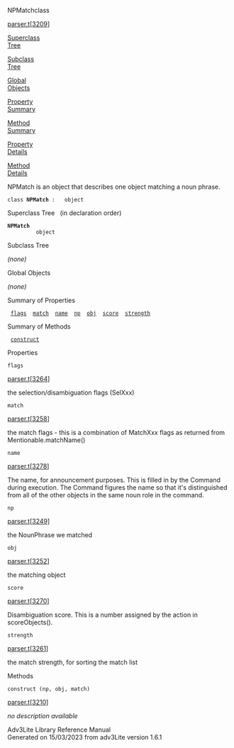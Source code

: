 <span class="title">NPMatch</span><span class="type">class</span>

[parser.t](../file/parser.t.html)\[[3209](../source/parser.t.html#3209)\]

[Superclass  
Tree](#_SuperClassTree_)

[Subclass  
Tree](#_SubClassTree_)

[Global  
Objects](#_ObjectSummary_)

[Property  
Summary](#_PropSummary_)

[Method  
Summary](#_MethodSummary_)

[Property  
Details](#_Properties_)

[Method  
Details](#_Methods_)

<div class="fdesc">

NPMatch is an object that describes one object matching a noun phrase.

`class `**`NPMatch`**` :   object`

</div>

<span id="_SuperClassTree_"></span>

<div class="mjhd">

<span class="hdln">Superclass Tree</span>   (in declaration order)

</div>

**`NPMatch`**  
`         object`  
<span id="_SubClassTree_"></span>

<div class="mjhd">

<span class="hdln">Subclass Tree</span>  

</div>

*(none)* <span id="_ObjectSummary_"></span>

<div class="mjhd">

<span class="hdln">Global Objects</span>  

</div>

*(none)* <span id="_PropSummary_"></span>

<div class="mjhd">

<span class="hdln">Summary of Properties</span>  

</div>

` `[`flags`](#flags)`  `[`match`](#match)`  `[`name`](#name)`  `[`np`](#np)`  `[`obj`](#obj)`  `[`score`](#score)`  `[`strength`](#strength)`  `

<span id="_MethodSummary_"></span>

<div class="mjhd">

<span class="hdln">Summary of Methods</span>  

</div>

` `[`construct`](#construct)`  `

<span id="_Properties_"></span>

<div class="mjhd">

<span class="hdln">Properties</span>  

</div>

<span id="flags"></span>

`flags`

[parser.t](../file/parser.t.html)\[[3264](../source/parser.t.html#3264)\]

<div class="desc">

the selection/disambiguation flags (SelXxx)

</div>

<span id="match"></span>

`match`

[parser.t](../file/parser.t.html)\[[3258](../source/parser.t.html#3258)\]

<div class="desc">

the match flags - this is a combination of MatchXxx flags as returned
from Mentionable.matchName()

</div>

<span id="name"></span>

`name`

[parser.t](../file/parser.t.html)\[[3278](../source/parser.t.html#3278)\]

<div class="desc">

The name, for announcement purposes. This is filled in by the Command
during execution. The Command figures the name so that it's
distinguished from all of the other objects in the same noun role in the
command.

</div>

<span id="np"></span>

`np`

[parser.t](../file/parser.t.html)\[[3249](../source/parser.t.html#3249)\]

<div class="desc">

the NounPhrase we matched

</div>

<span id="obj"></span>

`obj`

[parser.t](../file/parser.t.html)\[[3252](../source/parser.t.html#3252)\]

<div class="desc">

the matching object

</div>

<span id="score"></span>

`score`

[parser.t](../file/parser.t.html)\[[3270](../source/parser.t.html#3270)\]

<div class="desc">

Disambiguation score. This is a number assigned by the action in
scoreObjects().

</div>

<span id="strength"></span>

`strength`

[parser.t](../file/parser.t.html)\[[3261](../source/parser.t.html#3261)\]

<div class="desc">

the match strength, for sorting the match list

</div>

<span id="_Methods_"></span>

<div class="mjhd">

<span class="hdln">Methods</span>  

</div>

<span id="construct"></span>

`construct (np, obj, match)`

[parser.t](../file/parser.t.html)\[[3210](../source/parser.t.html#3210)\]

<div class="desc">

*no description available*

</div>

<div class="ftr">

Adv3Lite Library Reference Manual  
Generated on 15/03/2023 from adv3Lite version 1.6.1

</div>
